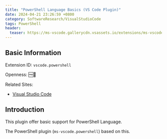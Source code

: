 ```yaml
---
title: "PowerShell Language Basics (VS Code Plugin)"
date: 2024-04-21 23:26:59 +0800
category: SoftwareResearch/VisualStudioCode
tags: PowerShell
header:
  teaser: https://ms-vscode.gallerycdn.vsassets.io/extensions/ms-vscode/powershell/2024.3.2/1712186343433/Microsoft.VisualStudio.Services.Icons.Default
---
```


## Basic Information

Extension ID: `vscode.powershell`

Openness: 🆓📖

Related Sites:

* [Visual Studio Code](https://code.visualstudio.com/)

## Introduction

This plugin offer basic support for PowerShell Language.

The PowerShell plugin (`ms-vscode.powershell`) based on this.
